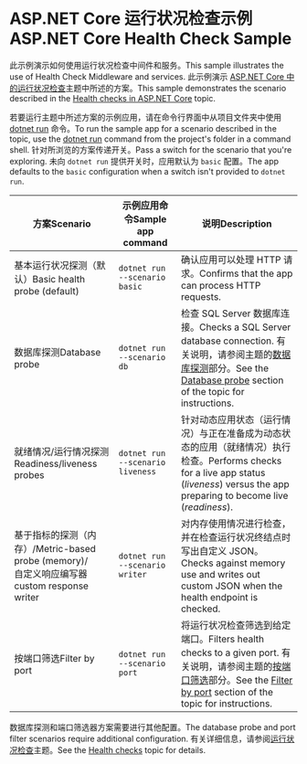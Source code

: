 # <a name="aspnet-core-health-check-sample"></a><span data-ttu-id="96648-101">ASP.NET Core 运行状况检查示例</span><span class="sxs-lookup"><span data-stu-id="96648-101">ASP.NET Core Health Check Sample</span></span>

<span data-ttu-id="96648-102">此示例演示如何使用运行状况检查中间件和服务。</span><span class="sxs-lookup"><span data-stu-id="96648-102">This sample illustrates the use of Health Check Middleware and services.</span></span> <span data-ttu-id="96648-103">此示例演示 [ASP.NET Core 中的运行状况检查](https://docs.microsoft.com/aspnet/core/host-and-deploy/health-checks)主题中所述的方案。</span><span class="sxs-lookup"><span data-stu-id="96648-103">This sample demonstrates the scenario described in the [Health checks in ASP.NET Core](https://docs.microsoft.com/aspnet/core/host-and-deploy/health-checks) topic.</span></span>

<span data-ttu-id="96648-104">若要运行主题中所述方案的示例应用，请在命令行界面中从项目文件夹中使用 [dotnet run](https://docs.microsoft.com/dotnet/core/tools/dotnet-run) 命令。</span><span class="sxs-lookup"><span data-stu-id="96648-104">To run the sample app for a scenario described in the topic, use the [dotnet run](https://docs.microsoft.com/dotnet/core/tools/dotnet-run) command from the project's folder in a command shell.</span></span> <span data-ttu-id="96648-105">针对所浏览的方案传递开关。</span><span class="sxs-lookup"><span data-stu-id="96648-105">Pass a switch for the scenario that you're exploring.</span></span> <span data-ttu-id="96648-106">未向 `dotnet run` 提供开关时，应用默认为 `basic` 配置。</span><span class="sxs-lookup"><span data-stu-id="96648-106">The app defaults to the `basic` configuration when a switch isn't provided to `dotnet run`.</span></span>

| <span data-ttu-id="96648-107">方案</span><span class="sxs-lookup"><span data-stu-id="96648-107">Scenario</span></span>                                               | <span data-ttu-id="96648-108">示例应用命令</span><span class="sxs-lookup"><span data-stu-id="96648-108">Sample app command</span></span>               | <span data-ttu-id="96648-109">说明</span><span class="sxs-lookup"><span data-stu-id="96648-109">Description</span></span> |
| ------------------------------------------------------ | -------------------------------- | ----------- |
| <span data-ttu-id="96648-110">基本运行状况探测（默认）</span><span class="sxs-lookup"><span data-stu-id="96648-110">Basic health probe (default)</span></span>                           | `dotnet run --scenario basic`    | <span data-ttu-id="96648-111">确认应用可以处理 HTTP 请求。</span><span class="sxs-lookup"><span data-stu-id="96648-111">Confirms that the app can process HTTP requests.</span></span> |
| <span data-ttu-id="96648-112">数据库探测</span><span class="sxs-lookup"><span data-stu-id="96648-112">Database probe</span></span>                                         | `dotnet run --scenario db`       | <span data-ttu-id="96648-113">检查 SQL Server 数据库连接。</span><span class="sxs-lookup"><span data-stu-id="96648-113">Checks a SQL Server database connection.</span></span> <span data-ttu-id="96648-114">有关说明，请参阅主题的[数据库探测](https://docs.microsoft.com/aspnet/core/host-and-deploy/health-checks#database-probe)部分。</span><span class="sxs-lookup"><span data-stu-id="96648-114">See the [Database probe](https://docs.microsoft.com/aspnet/core/host-and-deploy/health-checks#database-probe) section of the topic for instructions.</span></span> |
| <span data-ttu-id="96648-115">就绪情况/运行情况探测</span><span class="sxs-lookup"><span data-stu-id="96648-115">Readiness/liveness probes</span></span>                              | `dotnet run --scenario liveness` | <span data-ttu-id="96648-116">针对动态应用状态（运行情况）与正在准备成为动态状态的应用（就绪情况）执行检查。</span><span class="sxs-lookup"><span data-stu-id="96648-116">Performs checks for a live app status (*liveness*) versus the app preparing to become live (*readiness*).</span></span> |
| <span data-ttu-id="96648-117">基于指标的探测（内存）/</span><span class="sxs-lookup"><span data-stu-id="96648-117">Metric-based probe (memory)/</span></span><br><span data-ttu-id="96648-118">自定义响应编写器</span><span class="sxs-lookup"><span data-stu-id="96648-118">custom response writer</span></span> | `dotnet run --scenario writer`   | <span data-ttu-id="96648-119">对内存使用情况进行检查，并在检查运行状况终结点时写出自定义 JSON。</span><span class="sxs-lookup"><span data-stu-id="96648-119">Checks against memory use and writes out custom JSON when the health endpoint is checked.</span></span> |
| <span data-ttu-id="96648-120">按端口筛选</span><span class="sxs-lookup"><span data-stu-id="96648-120">Filter by port</span></span>                                         | `dotnet run --scenario port`     | <span data-ttu-id="96648-121">将运行状况检查筛选到给定端口。</span><span class="sxs-lookup"><span data-stu-id="96648-121">Filters health checks to a given port.</span></span> <span data-ttu-id="96648-122">有关说明，请参阅主题的[按端口筛选](https://docs.microsoft.com/aspnet/core/host-and-deploy/health-checks#filter-by-port)部分。</span><span class="sxs-lookup"><span data-stu-id="96648-122">See the [Filter by port](https://docs.microsoft.com/aspnet/core/host-and-deploy/health-checks#filter-by-port) section of the topic for instructions.</span></span> |

<span data-ttu-id="96648-123">数据库探测和端口筛选器方案需要进行其他配置。</span><span class="sxs-lookup"><span data-stu-id="96648-123">The database probe and port filter scenarios require additional configuration.</span></span> <span data-ttu-id="96648-124">有关详细信息，请参阅[运行状况检查](https://docs.microsoft.com/aspnet/core/host-and-deploy/health-checks)主题。</span><span class="sxs-lookup"><span data-stu-id="96648-124">See the [Health checks](https://docs.microsoft.com/aspnet/core/host-and-deploy/health-checks) topic for details.</span></span>
